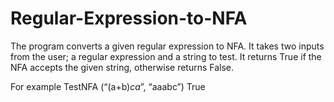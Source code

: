 # Regular-Expression-to-NFA

The program converts a given regular expression to NFA. It takes two inputs from the user; a regular expression and a string to
test. It returns True if the NFA accepts the given string, otherwise returns False.

For example
TestNFA (“(a+b)*ca*”, “aaabc”)
True
